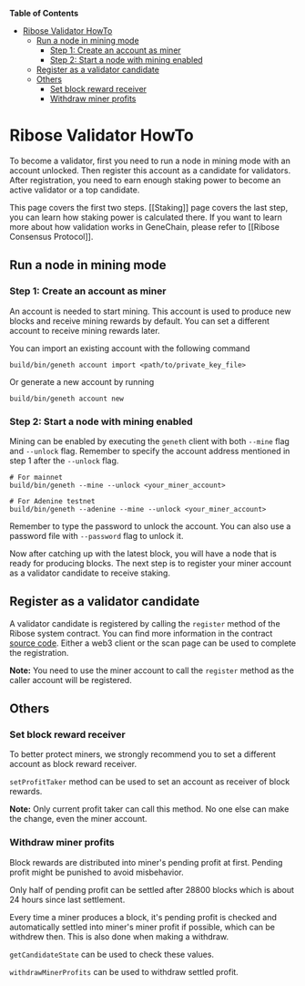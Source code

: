 <!-- @import "[TOC]" {cmd="toc" depthFrom=1 depthTo=6 orderedList=false} -->
**Table of Contents**
<!-- code_chunk_output -->

- [Ribose Validator HowTo](#ribose-validator-howto)
  - [Run a node in mining mode](#run-a-node-in-mining-mode)
    - [Step 1: Create an account as miner](#step-1-create-an-account-as-miner)
    - [Step 2: Start a node with mining enabled](#step-2-start-a-node-with-mining-enabled)
  - [Register as a validator candidate](#register-as-a-validator-candidate)
  - [Others](#others)
    - [Set block reward receiver](#set-block-reward-receiver)
    - [Withdraw miner profits](#withdraw-miner-profits)

<!-- /code_chunk_output -->

# Ribose Validator HowTo

To become a validator, first you need to run a node in mining mode with an account unlocked. Then register this account as a candidate for validators. After registration, you need to earn enough staking power to become an active validator or a top candidate.

This page covers the first two steps. [[Staking]] page covers the last step, you can learn how staking power is calculated there. If you want to learn more about how validation works in GeneChain, please refer to [[Ribose Consensus Protocol]].

## Run a node in mining mode

### Step 1: Create an account as miner

An account is needed to start mining. This account is used to produce new blocks and receive mining rewards by default. You can set a different account to receive mining rewards later.

You can import an existing account with the following command

```shell
build/bin/geneth account import <path/to/private_key_file>
```

Or generate a new account by running

```shell
build/bin/geneth account new
```

### Step 2: Start a node with mining enabled

Mining can be enabled by executing the `geneth` client with both `--mine` flag and `--unlock` flag. Remember to specify the account address mentioned in step 1 after the `--unlock` flag.

```shell
# For mainnet
build/bin/geneth --mine --unlock <your_miner_account>

# For Adenine testnet
build/bin/geneth --adenine --mine --unlock <your_miner_account>
```

Remember to type the password to unlock the account. You can also use a password file with `--password` flag to unlock it.

Now after catching up with the latest block, you will have a node that is ready for producing blocks. The next step is to register your miner account as a validator candidate to receive staking.

## Register as a validator candidate

A validator candidate is registered by calling the `register` method of the Ribose system contract. You can find more information in the contract [source code](https://github.com/genechain-io/system-contract/blob/master/contracts/Ribose.sol). Either a web3 client or the scan page can be used to complete the registration.

**Note:** You need to use the miner account to call the `register` method as the caller account will be registered.

## Others

### Set block reward receiver
To better protect miners, we strongly recommend you to set a different account as block reward receiver.

`setProfitTaker` method can be used to set an account as receiver of block rewards.

**Note:** Only current profit taker can call this method. No one else can make the change, even the miner account.

### Withdraw miner profits
Block rewards are distributed into miner's pending profit at first. Pending profit might be punished to avoid misbehavior.

Only half of pending profit can be settled after 28800 blocks which is about 24 hours since last settlement.

Every time a miner produces a block, it's pending profit is checked and automatically settled into miner's miner profit if possible, which can be withdrew then. This is also done when making a withdraw.

`getCandidateState` can be used to check these values.

`withdrawMinerProfits` can be used to withdraw settled profit.